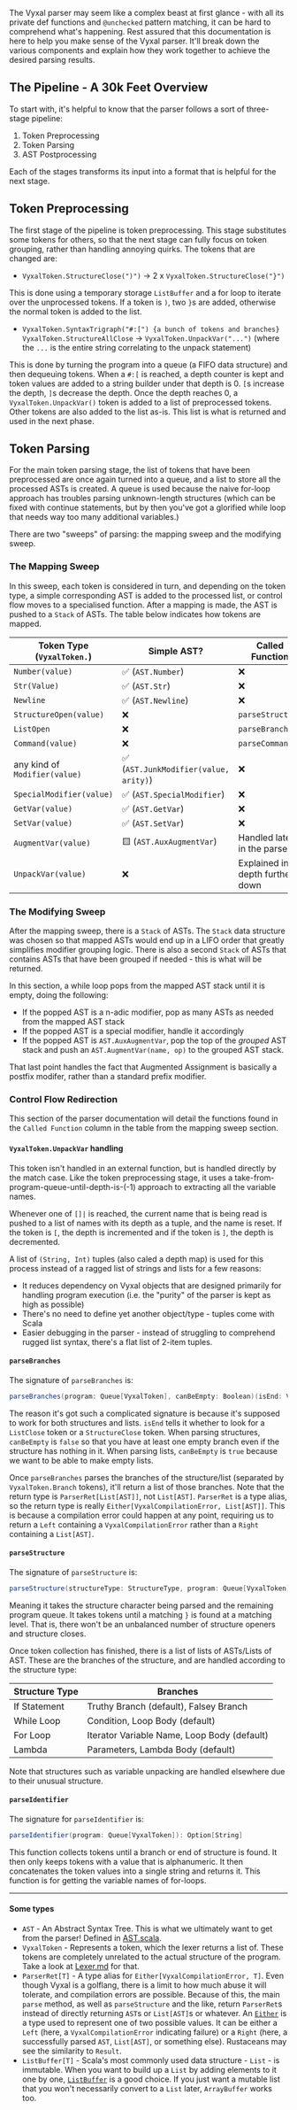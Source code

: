 
The Vyxal parser may seem like a complex beast at first glance - with all its private def functions and `@unchecked` pattern matching, it can be hard to comprehend what's happening. Rest assured that this documentation is here to help you make sense of the Vyxal parser. It'll break down the various components and explain how they work together to achieve the desired parsing results.

## The Pipeline - A 30k Feet Overview

To start with, it's helpful to know that the parser follows a sort of three-stage pipeline:

1. Token Preprocessing
2. Token Parsing
3. AST Postprocessing

Each of the stages transforms its input into a format that is helpful for the next stage.

## Token Preprocessing

The first stage of the pipeline is token preprocessing. This stage substitutes some tokens for others, so that the next stage can fully focus on token grouping, rather than handling annoying quirks. The tokens that are changed are:

- `VyxalToken.StructureClose(")")` -> 2 x `VyxalToken.StructureClose("}")`

This is done using a temporary storage `ListBuffer` and a for loop to iterate over the unprocessed tokens. If a token is `)`, two `}`s are added, otherwise the normal token is added to the list.

- `VyxalToken.SyntaxTrigraph("#:[") {a bunch of tokens and branches} VyxalToken.StructureAllClose` -> `VyxalToken.UnpackVar("...")` (where the `...` is the entire string correlating to the unpack statement)

This is done by turning the program into a queue (a FIFO data structure) and then dequeuing tokens. When a `#:[` is reached, a depth counter is kept and token values are added to a string builder under that depth is 0. `[`s increase the depth, `]`s decrease the depth. Once the depth reaches 0, a `VyxalToken.UnpackVar()` token is added to a list of preprocessed tokens. Other tokens are also added to the list as-is. This list is what is returned and used in the next phase.


## Token Parsing

For the main token parsing stage, the list of tokens that have been preprocessed are once again turned into a queue, and a list to store all the processed ASTs is created. A queue is used because the naive for-loop approach has troubles parsing unknown-length structures (which can be fixed with continue statements, but by then you've got a glorified while loop that needs way too many additional variables.)

There are two "sweeps" of parsing: the mapping sweep and the modifying sweep.

### The Mapping Sweep

In this sweep, each token is considered in turn, and depending on the token type, a simple corresponding AST is added to the processed list, or control flow moves to a specialised function. After a mapping is made, the AST is pushed to a `Stack` of ASTs. The table below indicates how tokens are mapped.

| Token Type (`VyxalToken.`)    	| Simple AST?                          	| Called Function             	|
|-------------------------------	|--------------------------------------	|-----------------------------	|
| `Number(value)`               	| ✅ (`AST.Number`)                     	| ❌                           	|
| `Str(Value)`                  	| ✅ (`AST.Str`)                        	| ❌                           	|
| `Newline`                     	| ✅ (`AST.Newline`)                    	| ❌                           	|
| `StructureOpen(value)`        	| ❌                                    	| `parseStructure`            	|
| `ListOpen`                    	| ❌                                    	| `parseBranches`             	|
| `Command(value)`              	| ❌                                    	| `parseCommand`              	|
| any kind of `Modifier(value)` 	| ✅ (`AST.JunkModifier(value, arity)`) 	| ❌                           	|
| `SpecialModifier(value)`      	| ✅ (`AST.SpecialModifier`)            	| ❌                           	|
| `GetVar(value)`               	| ✅ (`AST.GetVar`)                     	| ❌                           	|
| `SetVar(value)`               	| ✅ (`AST.SetVar`)                     	| ❌                           	|
| `AugmentVar(value)`           	| 🟨 (`AST.AuxAugmentVar`)              	| Handled later in the parser 	|
| `UnpackVar(value)`            	| ❌                                    	| Explained in depth further down    	|

### The Modifying Sweep

After the mapping sweep, there is a `Stack` of ASTs. The `Stack` data structure was chosen so that mapped ASTs would end up in a LIFO order that greatly simplifies modifier grouping logic. There is also a second `Stack` of ASTs that contains ASTs that have been grouped if needed - this is what will be returned.

In this section, a while loop pops from the mapped AST stack until it is empty, doing the following:

- If the popped AST is a n-adic modifier, pop as many ASTs as needed from the mapped AST stack
- If the popped AST is a special modifier, handle it accordingly
- If the popped AST is `AST.AuxAugmentVar`, pop the top of the _grouped_ AST stack and push an `AST.AugmentVar(name, op)` to the grouped AST stack.

That last point handles the fact that Augmented Assignment is basically a postfix modifer, rather than a standard prefix modifier.

### Control Flow Redirection

This section of the parser documentation will detail the functions found in the `Called Function` column in the table from the mapping sweep section.

#### `VyxalToken.UnpackVar` handling

This token isn't handled in an external function, but is handled directly by the match case. Like the token preprocessing stage, it uses a take-from-program-queue-until-depth-is-(-1) approach to extracting all the variable names.

Whenever one of `[]|` is reached, the current name that is being read is pushed to a list of names with its depth as a tuple, and the name is reset. If the token is `[`, the depth is incremented and if the token is `]`, the depth is decremented.

A list of `(String, Int)` tuples (also caled a depth map) is used for this process instead of a ragged list of strings and lists for a few reasons:

- It reduces dependency on Vyxal objects that are designed primarily for handling program execution (i.e. the "purity" of the parser is kept as high as possible)
- There's no need to define yet another object/type - tuples come with Scala
- Easier debugging in the parser - instead of struggling to comprehend rugged list syntax, there's a flat list of 2-item tuples.

#### `parseBranches`

The signature of `parseBranches` is:

```scala
parseBranches(program: Queue[VyxalToken], canBeEmpty: Boolean)(isEnd: VyxalToken => Boolean): ParserRet[List[AST]]
```

The reason it's got such a complicated signature is because it's supposed to work for both structures and lists.
`isEnd` tells it whether to look for a `ListClose` token or a `StructureClose` token.
When parsing structures, `canBeEmpty` is `false` so that you have at least one empty branch even if the structure has nothing in it.
When parsing lists, `canBeEmpty` is `true` because we want to be able to make empty lists.

Once `parseBranches` parses the branches of the structure/list (separated by `VyxalToken.Branch` tokens), it'll return a list of those branches.
Note that the return type is `ParserRet[List[AST]]`, not `List[AST]`. `ParserRet` is a type alias, so the return type is really
`Either[VyxalCompilationError, List[AST]]`. This is because a compilation error could happen at any point, requiring us to return a
`Left` containing a `VyxalCompilationError` rather than a `Right` containing a `List[AST]`.

#### `parseStructure`

The signature of `parseStructure` is:

```scala
parseStructure(structureType: StructureType, program: Queue[VyxalToken]): ParserRet[AST]
```

Meaning it takes the structure character being parsed and the remaining program queue. It takes tokens until a matching `}` is found at a matching level. That is, there won't be an unbalanced number of structure openers and structure closes.

Once token collection has finished,  there is a list of lists of ASTs/Lists of AST. These are the branches of the structure, and are handled according to the structure type:

| Structure Type 	| Branches                                    	|
|----------------	|---------------------------------------------	|
| If Statement   	| Truthy Branch (default), Falsey Branch      	|
| While Loop     	| Condition, Loop Body (default)              	|
| For Loop       	| Iterator Variable Name, Loop Body (default) 	|
| Lambda         	| Parameters, Lambda Body (default)           	|

Note that structures such as variable unpacking are handled elsewhere due to their unusual structure.

#### `parseIdentifier`

The signature for `parseIdentifier` is:

```scala
parseIdentifier(program: Queue[VyxalToken]): Option[String]
```

This function collects tokens until a branch or end of structure is found. It then only keeps tokens with a value that is alphanumeric. It then concatenates the token values into a single string and returns it. This function is for getting the variable names of for-loops.

---

#### Some types

- `AST` - An Abstract Syntax Tree. This is what we ultimately want to get from the parser! Defined in [AST.scala](/shared/src/main/scala/AST.scala).
- `VyxalToken` - Represents a token, which the lexer returns a list of. These tokens are completely unrelated to the actual structure of the program. Take a look at [Lexer.md](Lexer.md) for that.
- `ParserRet[T]` - A type alias for `Either[VyxalCompilationError, T]`. Even though Vyxal is a golflang, there is a limit to how much abuse it
  will tolerate, and compilation errors are possible. Because of this, the main `parse` method, as well as `parseStructure` and the like, return `ParserRet`s
  instead of directly returning `AST`s or `List[AST]`s or whatever. An [`Either`](https://dotty.epfl.ch/api/scala/util/Either.html) is a type used to
  represent one of two possible values. It can be either a `Left` (here, a `VyxalCompilationError` indicating failure) or a `Right` (here, a successfully
  parsed `AST`, `List[AST]`, or something else). Rustaceans may see the similarity to `Result`.
- `ListBuffer[T]` - Scala's most commonly used data structure - `List` - is immutable. When you want to build up a `List` by adding elements to it one by one,
  [`ListBuffer`](https://dotty.epfl.ch/api/scala/collection/mutable/ListBuffer.html#) is a good choice. If you just want a mutable list that you won't
  necessarily convert to a `List` later, `ArrayBuffer` works too.
